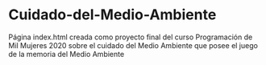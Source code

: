 # Cuidado-del-Medio-Ambiente
Página index.html creada como proyecto final del curso Programación de Mil Mujeres 2020 sobre el cuidado del Medio Ambiente que posee el juego de la memoria del Medio Ambiente
